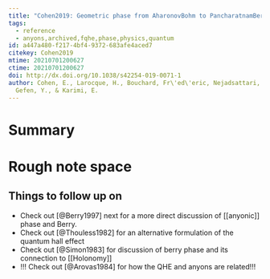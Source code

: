 ```yaml
---
title: "Cohen2019: Geometric phase from AharonovBohm to PancharatnamBerry and beyond"
tags:
  - reference
  - anyons,archived,fqhe,phase,physics,quantum
id: a447a480-f217-4bf4-9372-683afe4aced7
citekey: Cohen2019
mtime: 20210701200627
ctime: 20210701200627
doi: http://dx.doi.org/10.1038/s42254-019-0071-1
author: Cohen, E., Larocque, H., Bouchard, Fr\'ed\'eric, Nejadsattari, F.,
  Gefen, Y., & Karimi, E.
---
```


# Summary

# Rough note space

## Things to follow up on

- Check out [@Berry1997] next for a more direct discussion of [[anyonic]]  phase and Berry.
- Check out [@Thouless1982] for an alternative formulation of the quantum hall effect
- Check out [@Simon1983] for discussion of berry phase and its connection to [[Holonomy]]
- !!! Check out [@Arovas1984] for how the QHE and anyons are related!!!
